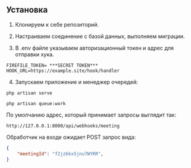 ## Установка

1. Клонируем к себе репозиторий.

2. Настраиваем соединение с базой данных, выполняем миграции.

3. В .env файле указываем авторизационный токен и адрес для отправки хука.

```
FIREFILE_TOKEN= ***SECRET TOKEN***
HOOK_URL=https://example.site/hook/handler
```

4. Запускаем приложение и менеджер очередей: 
```shell
php artisan serve

php artisan queue:work
```
 
 По умолчанию адрес, который принимает запросы выглядит так:
```
http://127.0.0.1:8000/api/webhooks/meeting
```

Обработчик на входе ожидает POST запрос вида:
```json
{
    "meetingId": "f2jzbkx5jnu7WYRR",
}
```


